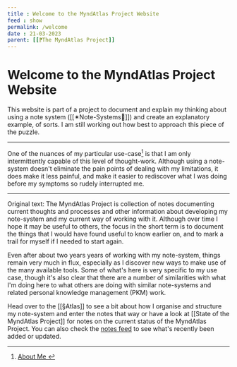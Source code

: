 ```yaml
---
title : Welcome to the MyndAtlas Project Website
feed : show
permalink: /welcome
date : 21-03-2023
parent: [[⁋The MyndAtlas Project]]
---
```

# Welcome to the MyndAtlas Project Website

This website is part of a project to document and explain my thinking about using a note system ([[✶Note-Systems📒]]) and create an explanatory example, of sorts. I am still working out how best to approach this piece of the puzzle.

---
One of the nuances of my particular use-case[^1] is that I am only intermittently capable of this level of thought-work. Although using a note-system doesn't eliminate the pain points of dealing with my limitations, it does make it less painful, and make it easier to rediscover what I was doing before my symptoms so rudely interrupted me. 

---
Original text:
The MyndAtlas Project is collection of notes documenting current thoughts and  processes and other information about developing my note-system and my current way of working with it. Although over time I hope it may be useful to others, the focus in the short term is to document the things that I would have found useful to know earlier on, and to mark a trail for myself if I needed to start again.

Even after about two years years of working with my note-system, things remain very much in flux, especially as I discover new ways to make use of the many available tools. Some of what's here is very specific to my use case, though it's also clear that there are a number of similarities with what I'm doing here to what others are doing with similar note-systems and related personal knowledge management (PKM) work.

Head over to the [[§Atlas]] to see a bit about how I organise and structure my note-system and enter the notes that way or have a look at [[State of the MyndAtlas Project]] for notes on the current status of the MyndAtlas Project. You can also check the <a href="{{'/notes' | relative_url}}">notes feed</a> to see what's recently been added or updated.

[^1]: <a href="../post/about-me"> About Me </a>